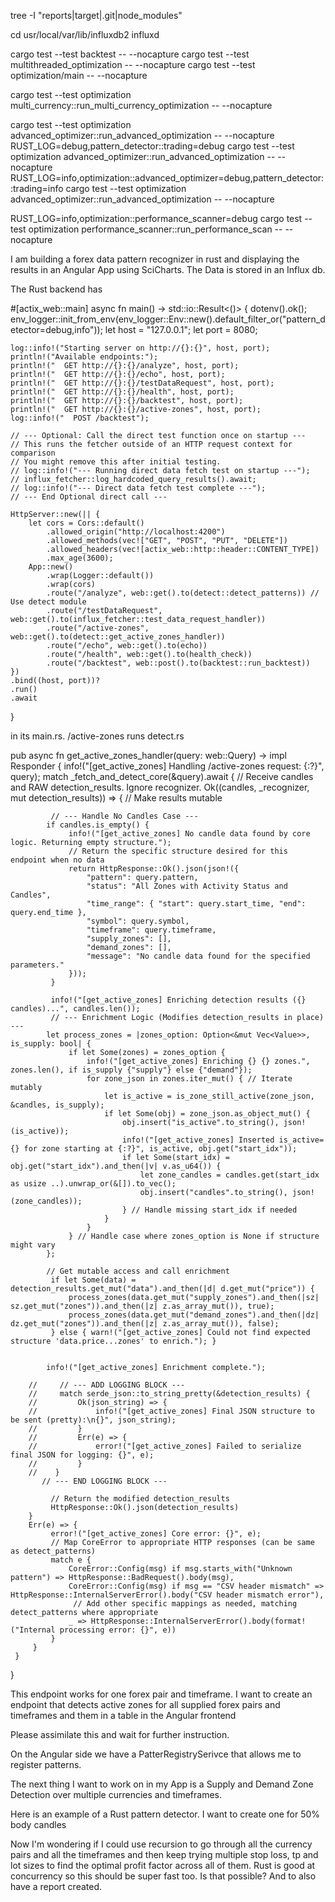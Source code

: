 tree -I "reports|target|.git|node_modules"

cd usr/local/var/lib/influxdb2 influxd

cargo test --test backtest -- --nocapture
cargo test --test multithreaded_optimization -- --nocapture
cargo test --test optimization/main -- --nocapture

cargo test --test optimization multi_currency::run_multi_currency_optimization -- --nocapture

cargo test --test optimization advanced_optimizer::run_advanced_optimization -- --nocapture
RUST_LOG=debug,pattern_detector::trading=debug cargo test --test optimization advanced_optimizer::run_advanced_optimization -- --nocapture
RUST_LOG=info,optimization::advanced_optimizer=debug,pattern_detector::trading=info cargo test --test optimization advanced_optimizer::run_advanced_optimization -- --nocapture

RUST_LOG=info,optimization::performance_scanner=debug cargo test --test optimization performance_scanner::run_performance_scan -- --nocapture

I am building a forex data pattern recognizer in rust and displaying the results in an Angular App using SciCharts. The Data is stored in an Influx db.

The Rust backend has 

#[actix_web::main]
async fn main() -> std::io::Result<()> {
    dotenv().ok();
    env_logger::init_from_env(env_logger::Env::new().default_filter_or("pattern_detector=debug,info"));
    let host = "127.0.0.1";
    let port = 8080;

    log::info!("Starting server on http://{}:{}", host, port);
    println!("Available endpoints:");
    println!("  GET http://{}:{}/analyze", host, port);
    println!("  GET http://{}:{}/echo", host, port);
    println!("  GET http://{}:{}/testDataRequest", host, port);
    println!("  GET http://{}:{}/health", host, port);
    println!("  GET http://{}:{}/backtest", host, port);
    println!("  GET http://{}:{}/active-zones", host, port);
    log::info!("  POST /backtest");

    // --- Optional: Call the direct test function once on startup ---
    // This runs the fetcher outside of an HTTP request context for comparison
    // You might remove this after initial testing.
    // log::info!("--- Running direct data fetch test on startup ---");
    // influx_fetcher::log_hardcoded_query_results().await;
    // log::info!("--- Direct data fetch test complete ---");
    // --- End Optional direct call ---

    HttpServer::new(|| {
        let cors = Cors::default()
            .allowed_origin("http://localhost:4200")
            .allowed_methods(vec!["GET", "POST", "PUT", "DELETE"])
            .allowed_headers(vec![actix_web::http::header::CONTENT_TYPE])
            .max_age(3600);
        App::new()
            .wrap(Logger::default())
            .wrap(cors)
            .route("/analyze", web::get().to(detect::detect_patterns)) // Use detect module
            .route("/testDataRequest", web::get().to(influx_fetcher::test_data_request_handler)) 
            .route("/active-zones", web::get().to(detect::get_active_zones_handler)) 
            .route("/echo", web::get().to(echo))
            .route("/health", web::get().to(health_check))
            .route("/backtest", web::post().to(backtest::run_backtest))
    })
    .bind((host, port))?
    .run()
    .await
}

in its main.rs. /active-zones runs detect.rs

pub async fn get_active_zones_handler(query: web::Query<ChartQuery>) -> impl Responder {
     info!("[get_active_zones] Handling /active-zones request: {:?}", query);
     match _fetch_and_detect_core(&query).await {
         // Receive candles and RAW detection_results. Ignore recognizer.
        Ok((candles, _recognizer, mut detection_results)) => { // Make results mutable

             // --- Handle No Candles Case ---
            if candles.is_empty() {
                 info!("[get_active_zones] No candle data found by core logic. Returning empty structure.");
                 // Return the specific structure desired for this endpoint when no data
                 return HttpResponse::Ok().json(json!({
                     "pattern": query.pattern,
                     "status": "All Zones with Activity Status and Candles",
                     "time_range": { "start": query.start_time, "end": query.end_time },
                     "symbol": query.symbol,
                     "timeframe": query.timeframe,
                     "supply_zones": [],
                     "demand_zones": [],
                     "message": "No candle data found for the specified parameters."
                 }));
             }

             info!("[get_active_zones] Enriching detection results ({} candles)...", candles.len());
             // --- Enrichment Logic (Modifies detection_results in place) ---
            let process_zones = |zones_option: Option<&mut Vec<Value>>, is_supply: bool| {
                 if let Some(zones) = zones_option {
                     info!("[get_active_zones] Enriching {} {} zones.", zones.len(), if is_supply {"supply"} else {"demand"});
                     for zone_json in zones.iter_mut() { // Iterate mutably
                         let is_active = is_zone_still_active(zone_json, &candles, is_supply);
                         if let Some(obj) = zone_json.as_object_mut() {
                             obj.insert("is_active".to_string(), json!(is_active));
                             info!("[get_active_zones] Inserted is_active={} for zone starting at {:?}", is_active, obj.get("start_idx"));
                             if let Some(start_idx) = obj.get("start_idx").and_then(|v| v.as_u64()) {
                                 let zone_candles = candles.get(start_idx as usize ..).unwrap_or(&[]).to_vec();
                                 obj.insert("candles".to_string(), json!(zone_candles));
                             } // Handle missing start_idx if needed
                         }
                     }
                 } // Handle case where zones_option is None if structure might vary
            };

            // Get mutable access and call enrichment
             if let Some(data) = detection_results.get_mut("data").and_then(|d| d.get_mut("price")) {
                 process_zones(data.get_mut("supply_zones").and_then(|sz| sz.get_mut("zones")).and_then(|z| z.as_array_mut()), true);
                 process_zones(data.get_mut("demand_zones").and_then(|dz| dz.get_mut("zones")).and_then(|z| z.as_array_mut()), false);
             } else { warn!("[get_active_zones] Could not find expected structure 'data.price...zones' to enrich."); }


            info!("[get_active_zones] Enrichment complete.");

        //     // --- ADD LOGGING BLOCK ---
        //     match serde_json::to_string_pretty(&detection_results) {
        //         Ok(json_string) => {
        //             info!("[get_active_zones] Final JSON structure to be sent (pretty):\n{}", json_string);
        //         }
        //         Err(e) => {
        //             error!("[get_active_zones] Failed to serialize final JSON for logging: {}", e);
        //         }
        //    }
           // --- END LOGGING BLOCK ---

             // Return the modified detection_results
             HttpResponse::Ok().json(detection_results)
        }
        Err(e) => {
             error!("[get_active_zones] Core error: {}", e);
             // Map CoreError to appropriate HTTP responses (can be same as detect_patterns)
             match e {
                 CoreError::Config(msg) if msg.starts_with("Unknown pattern") => HttpResponse::BadRequest().body(msg),
                 CoreError::Config(msg) if msg == "CSV header mismatch" => HttpResponse::InternalServerError().body("CSV header mismatch error"),
                  // Add other specific mappings as needed, matching detect_patterns where appropriate
                 _ => HttpResponse::InternalServerError().body(format!("Internal processing error: {}", e))
             }
         }
     }
}

This endpoint works for one forex pair and timeframe. I want to create an endpoint that detects active zones for all supplied forex pairs and timeframes and them in a table in the Angular frontend



Please assimilate this and wait for further instruction.


On the Angular side we have a PatterRegistrySerivce that allows me to register patterns.

The next thing I want to work on in my App is a Supply and Demand Zone Detection over multiple currencies and timeframes.




Here is an example of a Rust pattern detector. I want to create one for 50% body candles




Now I'm wondering if I could use recursion to go through all the currency pairs and all the timeframes and then keep trying multiple stop loss, tp and lot sizes to find the optimal profit factor across all of them. Rust is good at concurrency so this should be super fast too. Is that possible? And to also have a report created.